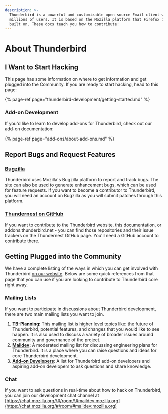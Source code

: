 ```yaml
---
description: >-
  Thunderbird is a powerful and customizable open source Email client with
  millions of users. It is based on the Mozilla platform that Firefox is also
  built on. These docs teach you how to contribute!
---
```


# About Thunderbird

## I Want to Start Hacking

This page has some information on where to get information and get plugged into the Community. If you are ready to start hacking, head to this page:

{% page-ref page="thunderbird-development/getting-started.md" %}

### Add-on Development

If you'd like to learn to develop add-ons for Thunderbird, check out our add-on documentation:

{% page-ref page="add-ons/about-add-ons.md" %}

## Report Bugs and Request Features

### [Bugzilla](https://bugzilla.mozilla.org)

Thunderbird uses Mozilla's Bugzilla platform to report and track bugs. The site can also be used to generate enhancement bugs, which can be used for feature requests. If you want to become a contributor to Thunderbird, you will need an account on Bugzilla as you will submit patches through this platform.

### [Thundernest on GitHub](https://github.com/thundernest)

If you want to contribute to the Thunderbird website, this documentation, or addons.thunderbird.net - you can find those repositories and their issue trackers on the Thundernest GitHub page. You'll need a GitHub account to contribute there.

## Getting Plugged into the Community

We have a complete listing of the ways in which you can get involved with Thunderbird [on our website](https://thunderbird.net/get-involved). Below are some quick references from that page that you can use if you are looking to contribute to Thunderbird core right away.

### Mailing Lists

If you want to participate in discussions about Thunderbird development, there are two main mailing lists you want to join.

1. [**TB-Planning**](https://wiki.mozilla.org/Thunderbird/tb-planning)**:** This mailing list is higher level topics like: the future of Thunderbird, potential features, and changes that you would like to see happen. It is also used to discuss a variety of broader issues around community and governance of the project.
2. [**Maildev**](http://lists.thunderbird.net/mailman/listinfo/maildev_lists.thunderbird.net)**:** A moderated mailing list for discussing engineering plans for Thunderbird. It is a place where you can raise questions and ideas for core Thunderbird development.
3. [**Add-on Developers**](https://thunderbird.topicbox.com/groups/addons): A list for Thunderbird add-on developers and aspiring add-on developers to ask questions and share knowledge.

### Chat

If you want to ask questions in real-time about how to hack on Thunderbird, you can join our development chat channel at [https://chat.mozilla.org/\#/room/\#maildev:mozilla.org](https://chat.mozilla.org/#/room/#maildev:mozilla.org)

